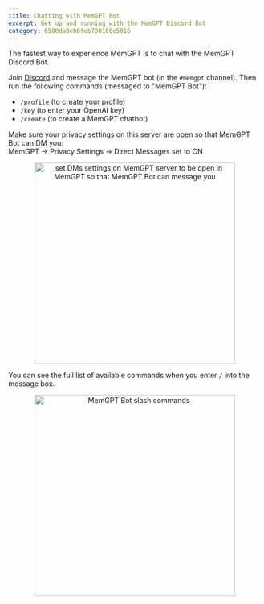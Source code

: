 ```yaml
---
title: Chatting with MemGPT Bot
excerpt: Get up and running with the MemGPT Discord Bot
category: 6580da8eb6feb700166e5016
---
```


The fastest way to experience MemGPT is to chat with the MemGPT Discord Bot.

Join <a href="https://discord.gg/9GEQrxmVyE">Discord</a></strong> and message the MemGPT bot (in the `#memgpt` channel). Then run the following commands (messaged to "MemGPT Bot"):

* `/profile` (to create your profile)
* `/key` (to enter your OpenAI key)
* `/create` (to create a MemGPT chatbot)

Make sure your privacy settings on this server are open so that MemGPT Bot can DM you: \
MemGPT → Privacy Settings → Direct Messages set to ON

<div align="center">
 <img src="https://research.memgpt.ai/assets/img/discord/dm_settings.png" alt="set DMs settings on MemGPT server to be open in MemGPT so that MemGPT Bot can message you" width="400">
</div>

You can see the full list of available commands when you enter `/` into the message box.

<div align="center">
 <img src="https://research.memgpt.ai/assets/img/discord/slash_commands.png" alt="MemGPT Bot slash commands" width="400">
</div>
